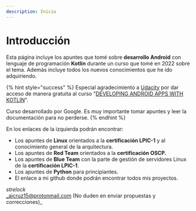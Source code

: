 ```yaml
---
description: Inicio
---
```


# Introducción

Esta página incluye los apuntes que tomé sobre **desarrollo Android** con lenguaje de programación **Kotlin** durante un curso que tomé en 2022 sobre el tema. Además incluye todos los nuevos conocimientos que he ido adquiriendo.

{% hint style="success" %}
Especial agradecimiento a [Udacity](https://www.udacity.com/courses/all) por dar acceso de manera gratuita al curso "[DEVELOPING ANDROID APPS WITH KOTLIN](https://www.udacity.com/course/developing-android-apps-with-kotlin--ud9012)".

Curso desarrollado por Google. Es muy importante tomar apuntes y leer la documentación para no perderse.
{% endhint %}

En los enlaces de la izquierda podrán encontrar:

* Los apuntes de **Linux** orientados a la **certificación LPIC-1** y al conocimiento general de la arquitectura.
* Los apuntes de **Red Team** orientados a la **certificación OSCP.**
* Los apuntes de **Blue Team** con la parte de gestión de servidores Linux de la **certificación LPIC-1**.
* Los apuntes de **Python** para principiantes.
* El enlace a mi github donde podrán encontrar todos mis proyectos.

_strelock_\
_ajcruz15@protonmail.com (No duden en enviar propuestas y correcciones)_
